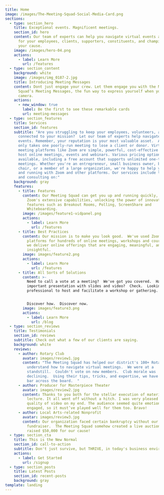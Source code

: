 ```yaml
---
title: Home
image: /images/The-Meeting-Squad-Social-Media-Card.png
sections:
  - type: section_hero
    title: Exceptional events. Magnificent meetings.
    section_id: hero
    content: Our team of experts can help you navigate virtual events and meetings
      for your employees, clients, supporters, constituents, and champions of
      your cause.
    image: /images/hero-04.png
    actions:
      - label: Learn More
        url: /features
  - type: section_content
    background: white
    image: /images/img_0187-2.jpg
    title: Introducing Meeting Messages
    content: Dont just engage your crew. Let them engage you with the Meeting
      Squad’s Meeting Messages, the fun way to express yourself when you’re on
      camera.
    actions:
      - new_window: true
        label: Be the first to see these remarkable cards
        url: meeting-messages
  - type: section_features
    title: Services
    section_id: features
    subtitle: "Are you struggling to keep your employees, volunteers, and supporters
      connected to your mission?  Let our team of experts help navigate virtual
      events. Remember, your reputation is your most valuable asset.  And it
      only takes one poorly-run meeting to lose a client or donor. Virtual
      meeting platforms like Zoom are simple, powerful, cost-effective ways to
      host online meetings, events and webinars. Various pricing options are
      available, including a free account that supports unlimited one-to-one
      meetings. Whether you're an entrepreneur, small business owner, board
      chair, or a member of a large organization, we're happy to help you get up
      and running with Zoom and other platforms. Our services include training
      and consulting on:"
    background: gray
    features:
      - title: Features
        content: Our Meeting Squad can get you up and running quickly, helping navigate
          Zoom's extensive capabilities, unlocking the power of innovative
          features such as Breakout Rooms, Polling, ScreenShare and
          Whiteboarding.
        image: /images/feature1-vidpanel.png
        actions:
          - label: Learn More
            url: /features
      - title: Best Practices
        content: Our mission is to make you look good.  We've used Zoom and other
          platforms for hundreds of online meetings, workshops and courses, and
          we deliver online offerings that are engaging, meaningful, and
          insightful.
        image: images/feature2.png
        actions:
          - label: Learn More
            url: /features
      - title: All Sorts of Solutions
        content: >-
          Need to call a vote at a meeting?  We've got you covered.  Have an
          important presentation with slides and video?  Check.  Looking for a
          professional to host and facilitate a workshop or gathering.  Done.  


          Discover how.  Discover now.
        image: images/feature3.png
        actions:
          - label: Learn More
            url: /blog
  - type: section_reviews
    title: Testimonials
    section_id: reviews
    subtitle: Check out what a few of our clients are saying.
    background: white
    reviews:
      - author: Rotary Club
        avatar: images/review1.jpg
        content: "The Meeting Squad has helped our district's 100+ Rotary Clubs
          understand how to navigate virtual meetings.  We were at a
          standstill.  Couldn't vote on new members.  Club morale was
          declining.  Using their tips, tricks, and expertise, we have raise the
          bar across the board.  "
      - author: Producer for Masterpiece Theater
        avatar: images/review2.jpg
        content: Thanks to you both for the stellar execution of materials during the
          lecture. It all went off without a hitch. I was very pleased with the
          quality of video on my end. The audience seemed quite emotionally
          engaged, so it must’ve played well for them too. Bravo!
      - author: Local Arts-related Nonprofit
        avatar: images/review3.jpg
        content: Our organization faced certain bankruptcy without our annual
          fundraiser.  The Meeting Squad somehow created a live auction that
          raised $50,000 for our cause!
  - type: section_cta
    title: This is the New Normal
    section_id: call-to-action
    subtitle: Don't just survive, but THRIVE, in today's business environment.
    actions:
      - label: Get Started
        url: /signup
  - type: section_posts
    title: Latest Posts
    section_id: recent-posts
    background: gray
template: landing
---
```

